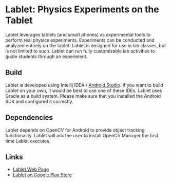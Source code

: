 Lablet: Physics Experiments on the Tablet
====

Lablet leverages tablets (and smart phones) as experimental tools to perform real physics experiments. Experiments can be conducted and analyzed entirely on the tablet. Lablet is designed for use in lab classes, but is not limited to such. Lablet can run fully customizable lab activities to guide students through an experiment.

Build
----
Lablet is developed using Intellij
IDEA / [Android Studio](https://developer.android.com/studio). If you want to build
Lablet on your own, it would be best to use one of these IDEs. Lablet uses Gradle
as a build system. Please make sure that you installed the Android SDK and
configured it correctly.

Dependencies
---
Lablet depends on OpenCV for Android to provide object tracking functionality.
Lablet will ask the user to install OpenCV Manager the first time Lablet executes.

Links
----

* [Lablet Web Page](http://lablet.auckland.ac.nz/)
* [Lablet on Google Play Store](https://play.google.com/store/apps/details?id=nz.ac.auckland.lablet)

